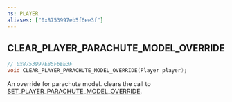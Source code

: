 ```yaml
---
ns: PLAYER
aliases: ["0x8753997eb5f6ee3f"]
---
```

## CLEAR_PLAYER_PARACHUTE_MODEL_OVERRIDE

```c
// 0x8753997EB5F6EE3F
void CLEAR_PLAYER_PARACHUTE_MODEL_OVERRIDE(Player player);
```

An override for parachute model. clears the call to [SET_PLAYER_PARACHUTE_MODEL_OVERRIDE](#_0x977DB4641F6FC3DB).

